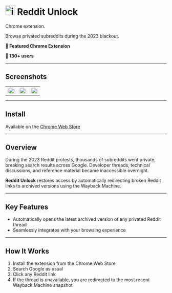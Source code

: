# <img width="30" height="30" alt="image" src="https://github.com/user-attachments/assets/afcdb344-69a3-4e8c-8c47-de0bd5f01361" /> Reddit Unlock

Chrome extension.


Browse privated subreddits during the 2023 blackout.

**🏅 Featured Chrome Extension**  

**👥 130+ users**

---
## Screenshots

<table style="border-collapse: collapse; border: none;">
  <tr>
    <td style="border: none;">
      <img src="https://github.com/user-attachments/assets/1860b980-c574-413c-9531-23ad321f390b" width="100%" style="box-shadow: 0 4px 12px rgba(0, 0, 0, 0.2); border-radius: 6px;">
    </td>
    <td style="border: none;">
      <img src="https://github.com/user-attachments/assets/6f66f948-c37a-49f2-841d-9a7dfb7fbc03" width="100%" style="box-shadow: 0 4px 12px rgba(0, 0, 0, 0.2); border-radius: 6px;">
    </td>
    <td style="border: none;">
      <img src="https://github.com/user-attachments/assets/518675fa-e850-40e4-9a98-30ef0dd4f968" width="100%" style="box-shadow: 0 4px 12px rgba(0, 0, 0, 0.2); border-radius: 6px;">
    </td>
  </tr>
</table>

---

## Install

Available on the [Chrome Web Store](http://chromewebstore.google.com/detail/reddit-unlock/hikegckdhlaoabcbnicdkfnpokphkaoo)

---

## Overview

During the 2023 Reddit protests, thousands of subreddits went private, breaking search results across Google. Developer threads, technical discussions, and reference material became inaccessible overnight.

**Reddit Unlock** restores access by automatically redirecting broken Reddit links to archived versions using the Wayback Machine.

---

## Key Features

- Automatically opens the latest archived version of any privated Reddit thread
- Seamlessly integrates with your browsing experience

---

## How It Works

1. Install the extension from the Chrome Web Store  
2. Search Google as usual  
3. Click any Reddit link
4. If the thread is unavailable, you are redirected to the most recent Wayback Machine snapshot
